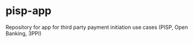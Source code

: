 # pisp-app
Repository for app for third party payment initiation use cases (PISP, Open Banking, 3PPI)
